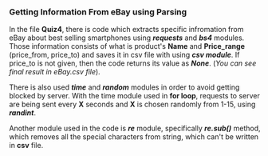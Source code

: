 ### Getting Information From eBay using Parsing
In the file **Quiz4**, there is code which extracts specific infromation from eBay about best selling smartphones using ***requests*** and ***bs4*** modules.
Those information consists of what is product's **Name** and **Price_range** (price_from, price_to) and saves it in csv file with using ***csv module***. If price_to is not given, then the code returns its value as ***None***. (*You can see final result in eBay.csv file*).

There is also used ***time*** and ***random*** modules in order to avoid getting blocked by server. With the time module used in **for loop**, requests to server are being sent every **__X__** seconds and  **__X__** is chosen randomly from 1-15, using ***randint***.

Another module used in the code is ***re*** module, specifically ***re.sub()*** method, which removes all the special characters from string, which can't be written in **csv** file.
